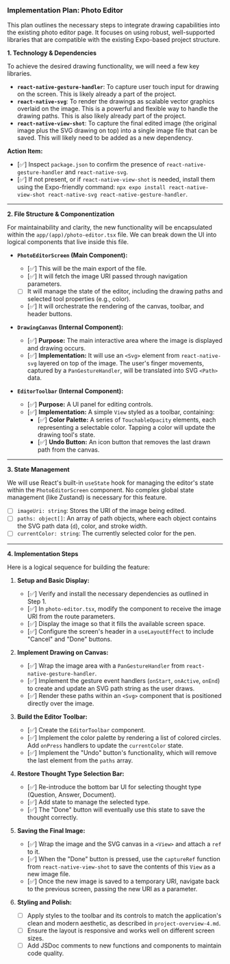 ### Implementation Plan: Photo Editor

This plan outlines the necessary steps to integrate drawing capabilities into the existing photo editor page. It focuses on using robust, well-supported libraries that are compatible with the existing Expo-based project structure.

**1. Technology & Dependencies**

To achieve the desired drawing functionality, we will need a few key libraries.

*   **`react-native-gesture-handler`**: To capture user touch input for drawing on the screen. This is likely already a part of the project.
*   **`react-native-svg`**: To render the drawings as scalable vector graphics overlaid on the image. This is a powerful and flexible way to handle the drawing paths. This is also likely already part of the project.
*   **`react-native-view-shot`**: To capture the final edited image (the original image plus the SVG drawing on top) into a single image file that can be saved. This will likely need to be added as a new dependency.

**Action Item:**
- [✅] Inspect `package.json` to confirm the presence of `react-native-gesture-handler` and `react-native-svg`.
- [✅] If not present, or if `react-native-view-shot` is needed, install them using the Expo-friendly command: `npx expo install react-native-view-shot react-native-svg react-native-gesture-handler`.

---

**2. File Structure & Componentization**

For maintainability and clarity, the new functionality will be encapsulated within the `app/(app)/photo-editor.tsx` file. We can break down the UI into logical components that live inside this file.

*   **`PhotoEditorScreen` (Main Component):**
    - [✅] This will be the main export of the file.
    - [✅] It will fetch the image URI passed through navigation parameters.
    - [ ] It will manage the state of the editor, including the drawing paths and selected tool properties (e.g., color).
    - [✅] It will orchestrate the rendering of the canvas, toolbar, and header buttons.

*   **`DrawingCanvas` (Internal Component):**
    - [✅] **Purpose:** The main interactive area where the image is displayed and drawing occurs.
    - [✅] **Implementation:** It will use an `<Svg>` element from `react-native-svg` layered on top of the image. The user's finger movements, captured by a `PanGestureHandler`, will be translated into SVG `<Path>` data.

*   **`EditorToolbar` (Internal Component):**
    - [✅] **Purpose:** A UI panel for editing controls.
    - [✅] **Implementation:** A simple `View` styled as a toolbar, containing:
        - [✅] **Color Palette:** A series of `TouchableOpacity` elements, each representing a selectable color. Tapping a color will update the drawing tool's state.
        - [✅] **Undo Button:** An icon button that removes the last drawn path from the canvas.

---

**3. State Management**

We will use React's built-in `useState` hook for managing the editor's state within the `PhotoEditorScreen` component. No complex global state management (like Zustand) is necessary for this feature.

- [ ] `imageUri: string`: Stores the URI of the image being edited.
- [ ] `paths: object[]`: An array of path objects, where each object contains the SVG path data (`d`), color, and stroke width.
- [ ] `currentColor: string`: The currently selected color for the pen.

---

**4. Implementation Steps**

Here is a logical sequence for building the feature:

1.  **Setup and Basic Display:**
    - [✅] Verify and install the necessary dependencies as outlined in Step 1.
    - [✅] In `photo-editor.tsx`, modify the component to receive the image URI from the route parameters.
    - [✅] Display the image so that it fills the available screen space.
    - [✅] Configure the screen's header in a `useLayoutEffect` to include "Cancel" and "Done" buttons.

2.  **Implement Drawing on Canvas:**
    - [✅] Wrap the image area with a `PanGestureHandler` from `react-native-gesture-handler`.
    - [✅] Implement the gesture event handlers (`onStart`, `onActive`, `onEnd`) to create and update an SVG path string as the user draws.
    - [✅] Render these paths within an `<Svg>` component that is positioned directly over the image.

3.  **Build the Editor Toolbar:**
    - [✅] Create the `EditorToolbar` component.
    - [✅] Implement the color palette by rendering a list of colored circles. Add `onPress` handlers to update the `currentColor` state.
    - [✅] Implement the "Undo" button's functionality, which will remove the last element from the `paths` array.

4.  **Restore Thought Type Selection Bar:**
    - [✅] Re-introduce the bottom bar UI for selecting thought type (Question, Answer, Document).
    - [✅] Add state to manage the selected type.
    - [✅] The "Done" button will eventually use this state to save the thought correctly.

5.  **Saving the Final Image:**
    - [✅] Wrap the image and the SVG canvas in a `<View>` and attach a `ref` to it.
    - [✅] When the "Done" button is pressed, use the `captureRef` function from `react-native-view-shot` to save the contents of this `View` as a new image file.
    - [✅] Once the new image is saved to a temporary URI, navigate back to the previous screen, passing the new URI as a parameter.

6.  **Styling and Polish:**
    - [ ] Apply styles to the toolbar and its controls to match the application's clean and modern aesthetic, as described in `project-overview-4.md`.
    - [ ] Ensure the layout is responsive and works well on different screen sizes.
    - [ ] Add JSDoc comments to new functions and components to maintain code quality. 